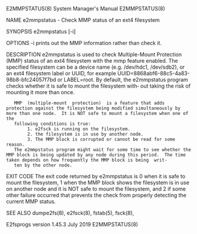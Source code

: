E2MMPSTATUS(8)                                                                             System Manager's Manual                                                                             E2MMPSTATUS(8)

NAME
       e2mmpstatus - Check MMP status of an ext4 filesystem

SYNOPSIS
       e2mmpstatus [-i] <filesystem>

OPTIONS
       -i     prints out the MMP information rather than check it.

DESCRIPTION
       e2mmpstatus  is  used to check Multiple-Mount Protection (MMP) status of an ext4 filesystem with the mmp feature enabled.  The specified filesystem can be a device name (e.g.  /dev/hdc1, /dev/sdb2),
       or an ext4 filesystem label or UUID, for example UUID=8868abf6-88c5-4a83-98b8-bfc24057f7bd or LABEL=root.  By default, the e2mmpstatus program checks whether it is safe to mount the filesystem with‐
       out taking the risk of mounting it more than once.

       MMP  (multiple-mount  protection)  is a feature that adds protection against the filesystem being modified simultaneously by more than one node.  It is NOT safe to mount a filesystem when one of the
       following conditions is true:
            1. e2fsck is running on the filesystem.
            2. the filesystem is in use by another node.
            3. The MMP block is corrupted or cannot be read for some reason.
       The e2mmpstatus program might wait for some time to see whether the MMP block is being updated by any node during this period.  The time taken depends on how frequently the MMP block is being  writ‐
       ten by the other node.

EXIT CODE
       The  exit  code  returned by e2mmpstatus is 0 when it is safe to mount the filesystem, 1 when the MMP block shows the filesystem is in use on another node and it is NOT safe to mount the filesystem,
       and 2 if some other failure occurred that prevents the check from properly detecting the current MMP status.

SEE ALSO
       dumpe2fs(8), e2fsck(8), fstab(5), fsck(8),

E2fsprogs version 1.45.3                                                                          July 2019                                                                                    E2MMPSTATUS(8)
